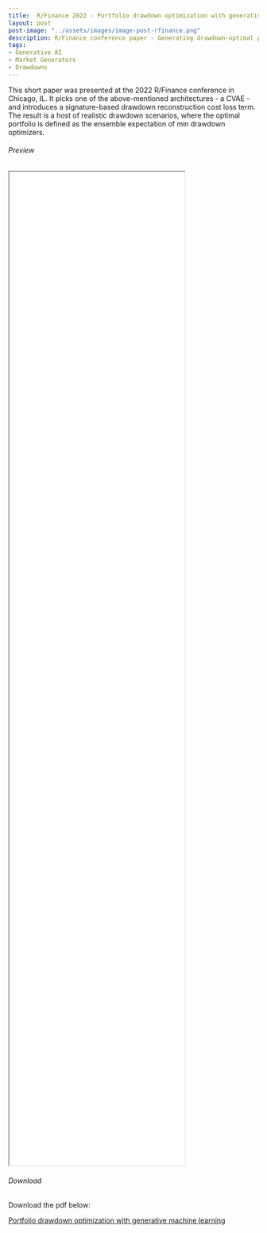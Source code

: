 ```yaml
---
title:  R/Finance 2022 - Portfolio drawdown optimization with generative machine learning 
layout: post
post-image: "../assets/images/image-post-rfinance.png"
description: R/Finance conference paper - Generating drawdown-optimal portfolios with generative AI
tags:
- Generative AI
- Market Generators
- Drawdowns
---
```


This short paper was presented at the 2022 R/Finance conference in Chicago, IL. It picks one of the above-mentioned architectures - a CVAE - and introduces a signature-based drawdown reconstruction cost loss term. The result is a host of realistic drawdown scenarios, where the optimal portfolio is defined as the ensemble expectation of min drawdown optimizers.

###### Preview 
<iframe src="../assets/Portfolio_drawdown_optimization_with_generative_machine_learning___opportunities_and_pitfalls__RFinance.pdf#view=FitV" style="width: 70%; height: 50vh"></iframe>

###### Download 
Download the pdf below:

[Portfolio drawdown optimization with generative machine learning](../assets/Portfolio_drawdown_optimization_with_generative_machine_learning___opportunities_and_pitfalls__RFinance.pdf)
